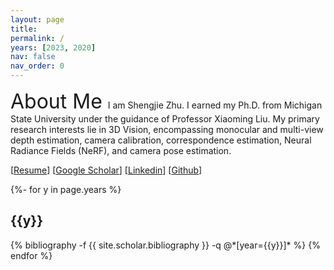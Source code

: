 ```yaml
---
layout: page
title:  
permalink: /
years: [2023, 2020]
nav: false
nav_order: 0
---
```

<font size="6.5"> About Me </font>
I am Shengjie Zhu. 
I earned my Ph.D. from Michigan State University under the guidance of Professor Xiaoming Liu. 
My primary research interests lie in 3D Vision, encompassing monocular and multi-view depth estimation, camera calibration, correspondence estimation, Neural Radiance Fields (NeRF), and camera pose estimation.

[[Resume](https://shngjz.github.io/assets/pdf/Shengjie_Zhu_Resume.pdf)] [[Google Scholar](https://scholar.google.com/citations?user=4hHEXZkAAAAJ&hl=en)] [[Linkedin](https://www.linkedin.com/in/shengjie-zhu-b71945159/)] [[Github](https://github.com/ShngJZ)] 

<div class="publications">
{%- for y in page.years %}
  <h2 class="year">{{y}}</h2>
  {% bibliography -f {{ site.scholar.bibliography }} -q @*[year={{y}}]* %}
{% endfor %}
</div>